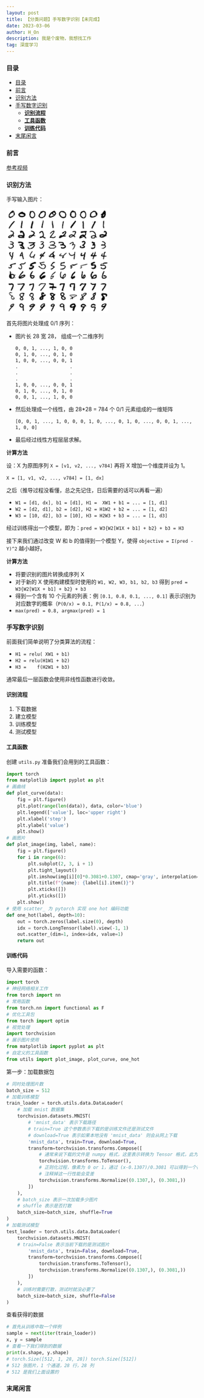 ```yaml
---
layout: post
title: 【分类问题】手写数字识别【未完成】
date: 2023-03-06
author: H_On
description: 我是个废物，我想找工作
tag: 深度学习
---
```


### 目录
- [目录](#目录)
- [前言](#前言)
- [识别方法](#识别方法)
- [手写数字识别](#手写数字识别)
  - [**识别流程**](#识别流程)
  - [**工具函数**](#工具函数)
  - [**训练代码**](#训练代码)
- [末尾闲言](#末尾闲言)

### 前言
[参考视频](https://www.bilibili.com/video/BV1me4y1q7aZ/?p=5&vd_source=b0386bf987c7b52bc07dc18f1c11d4b0)

### 识别方法
手写输入图片：

![手写输入图片](/images/20230306/手写数字.png)

首先将图片处理成 0/1 序列：
* 图片长 28 宽 28， 组成一个二维序列
  ```
  0, 0, 1, ..., 1, 0, 0
  0, 1, 0, ..., 0, 1, 0
  1, 0, 0, ..., 0, 0, 1
  .                   .
  .                   .
  .                   .
  1, 0, 0, ..., 0, 0, 1
  0, 1, 0, ..., 0, 1, 0
  0, 0, 1, ..., 1, 0, 0
  ```
* 然后处理成一个线性，由 28*28 = 784 个 0/1 元素组成的一维矩阵
  ```
  [0, 0, 1, ..., 1, 0, 0, 0, 1, 0, ..., 0, 1, 0, ..., 0, 0, 1, ..., 1, 0, 0]
  ```
* 最后经过线性方程层层求解。

**计算方法**

设：X 为原图序列 `X = [v1, v2, ..., v784]` 再将 X 增加一个维度并设为 1。

`X = [1, v1, v2, ..., v784] = [1, dx]`

之后（推导过程没看懂，总之先记住，日后需要的话可以再看一遍）
* `W1 = [d1, dx], b1 = [d1], H1 =  XW1 + b1 = ... = [1, d1]`
* `W2 = [d2, d1], b2 = [d2], H2 = H1W2 + b2 = ... = [1, d2]`
* `W3 = [10, d2], b3 = [10], H3 = H2W3 + b3 = ... = [1, d3]`

经过训练得出一个模型，即为：`pred = W3{W2[W1X + b1] + b2} + b3 = H3`

接下来我们通过改变 W 和 b 的值得到一个模型 Y，使得 `objective = Σ(pred - Y)^2` 越小越好。

**计算方法**
* 将要识别的图片转换成序列 X
* 对于新的 X 使用构建模型时使用的 `W1, W2, W3, b1, b2, b3` 得到 `pred = W3{W2[W1X + b1] + b2} + b3`
* 得到一个含有 10 个元素的列表：例 `[0.1, 0.8, 0.1, ..., 0.1]` 表示识别为对应数字的概率（`P(0/x) = 0.1, P(1/x) = 0.8, ...`）
* `max(pred) = 0.8, argmax(pred) = 1`

### 手写数字识别
前面我们简单说明了分类算法的流程：
* `H1 = relu( XW1 + b1)`
* `H2 = relu(H1W1 + b2)`
* `H3 =    f(H2W1 + b3)`

通常最后一层函数会使用非线性函数进行收敛。

#### **识别流程**
  1. 下载数据
  2. 建立模型
  3. 训练模型
  4. 测试模型

#### **工具函数**
创建 `utils.py` 准备我们会用到的工具函数：
```py
import torch
from matplotlib import pyplot as plt
# 画曲线
def plot_curve(data):
    fig = plt.figure()
    plt.plot(range(len(data)), data, color='blue')
    plt.legend(['value'], loc='upper right')
    plt.xlabel('step')
    plt.ylabel('value')
    plt.show()
# 画图片
def plot_image(img, label, name):
    fig = plt.figure()
    for i in range(6):
        plt.subplot(2, 3, i + 1)
        plt.tight_layout()
        plt.imshow(img[i][0]*0.3081+0.1307, cmap='gray', interpolation='none')
        plt.title(f"{name}: {label[i].item()}")
        plt.xticks([])
        plt.yticks([])
    plt.show()
# 使用 scatter_ 为 pytorch 实现 one hot 编码功能
def one_hot(label, depth=10):
    out = torch.zeros(label.size(0), depth)
    idx = torch.LongTensor(label).view(-1, 1)
    out.scatter_(dim=1, index=idx, value=1)
    return out
```

#### **训练代码**
导入需要的函数：
```py
import torch
# 神经网络相关工作
from torch import nn
# 常用函数
from torch.nn import functional as F
# 优化工具包
from torch import optim
# 视觉处理
import torchvision
# 展示图片使用
from matplotlib import pyplot as plt
# 自定义的工具函数
from utils import plot_image, plot_curve, one_hot
```

第一步：加载数据包
```py
# 同时处理图片数
batch_size = 512
# 加载训练模型
train_loader = torch.utils.data.DataLoader(
    # 加载 mnist 数据集
    torchvision.datasets.MNIST(
        # 'mnist_data' 表示下载路径
        # train=True 这个参数表示下载的是训练文件还是测试文件
        # download=True 表示如果本地没有 'mnist_data' 则会从网上下载
        'mnist_data', train=True, download=True,
        transform=torchvision.transforms.Compose([
            # 通常来说下载的文件是 numpy 格式，这里表示转换为 Tensor 格式，此为 torch 处理使用的载体
            torchvision.transforms.ToTensor(),
            # 正则化过程，像素为 0 or 1，通过 (x-0.1307)/0.3081 可以得到一个在 0 附近均匀分布的数据
            # 注释掉这一行性能会变差
            torchvision.transforms.Normalize((0.1307,), (0.3081,))
        ])
    ),
    # batch_size 表示一次加载多少图片
    # shuffle 表示是否打散
    batch_size=batch_size, shuffle=True
)
# 加载测试模型
test_loader = torch.utils.data.DataLoader(
    torchvision.datasets.MNIST(
    # train=False 表示当前下载的是测试图片
        'mnist_data', train=False, download=True,
        transform=torchvision.transforms.Compose([
            torchvision.transforms.ToTensor(),
            torchvision.transforms.Normalize((0.1307,), (0.3081,))
        ])
    ),
    # 训练时需要打散，测试时就没必要了
    batch_size=batch_size, shuffle=False
)
```

查看获得的数据
```py
# 首先从训练中取一个样例
sample = next(iter(train_loader))
x, y = sample
# 查看一下我们得到的数据
print(x.shape, y.shape)
# torch.Size([512, 1, 28, 28]) torch.Size([512])
# 512 张图片，1 个通道，28 行，28 列
# 512 是我们上面设置的
```

### 末尾闲言

